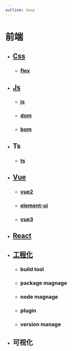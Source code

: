 ```yaml
---
outline: deep
---
```

# 前端

- ## [Css](./Css/index)
  - ### [flex](./Css/flex/index)

- ## [Js](./JavaScript/index)
  - ### [js](./JavaScript/Js/index)
  - ### [dom](./JavaScript/Dom/index)
  - ### [bom](./JavaScript/Bom/index)

- ## Ts
  - ### [ts](./TypeScript/index.md)

- ## [Vue](./Vue/index)
  - ### [vue2](./Vue/vue2/index)
  - ### [element-ui](./Vue/element-ui/index)
  - ### [vue3](./Vue/vue3/index)

- ## [React](./React/index.md)

- ## [工程化](./Engineering/index)
  - ### build tool
  - ### package magnage
  - ### node magnage
  - ### plugin
  - ### version manage

- ## 可视化
